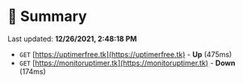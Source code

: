 # 📖 Summary
Last updated: **12/26/2021, 2:48:18 PM**

- `GET` [https://uptimerfree.tk](https://uptimerfree.tk) - **Up** (475ms)
- `GET` [https://monitoruptimer.tk](https://monitoruptimer.tk) - **Down** (174ms)
